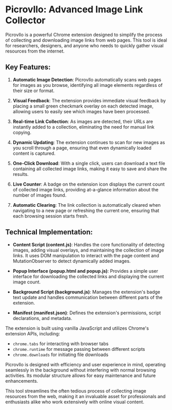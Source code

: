 # Picrovllo: Advanced Image Link Collector

Picrovllo is a powerful Chrome extension designed to simplify the process of collecting and downloading image links from web pages. This tool is ideal for researchers, designers, and anyone who needs to quickly gather visual resources from the internet.

## Key Features:

1. **Automatic Image Detection**: Picrovllo automatically scans web pages for images as you browse, identifying all image elements regardless of their size or format.

2. **Visual Feedback**: The extension provides immediate visual feedback by placing a small green checkmark overlay on each detected image, allowing users to easily see which images have been processed.

3. **Real-time Link Collection**: As images are detected, their URLs are instantly added to a collection, eliminating the need for manual link copying.

4. **Dynamic Updating**: The extension continues to scan for new images as you scroll through a page, ensuring that even dynamically loaded content is captured.

5. **One-Click Download**: With a single click, users can download a text file containing all collected image links, making it easy to save and share the results.

6. **Live Counter**: A badge on the extension icon displays the current count of collected image links, providing at-a-glance information about the number of images found.

7. **Automatic Clearing**: The link collection is automatically cleared when navigating to a new page or refreshing the current one, ensuring that each browsing session starts fresh.

## Technical Implementation:

- **Content Script (content.js)**: Handles the core functionality of detecting images, adding visual overlays, and maintaining the collection of image links. It uses DOM manipulation to interact with the page content and MutationObserver to detect dynamically added images.

- **Popup Interface (popup.html and popup.js)**: Provides a simple user interface for downloading the collected links and displaying the current image count.

- **Background Script (background.js)**: Manages the extension's badge text update and handles communication between different parts of the extension.

- **Manifest (manifest.json)**: Defines the extension's permissions, script declarations, and metadata.

The extension is built using vanilla JavaScript and utilizes Chrome's extension APIs, including:

- `chrome.tabs` for interacting with browser tabs
- `chrome.runtime` for message passing between different scripts
- `chrome.downloads` for initiating file downloads

Picrovllo is designed with efficiency and user experience in mind, operating seamlessly in the background without interfering with normal browsing activities. Its modular structure allows for easy maintenance and future enhancements.

This tool streamlines the often tedious process of collecting image resources from the web, making it an invaluable asset for professionals and enthusiasts alike who work extensively with online visual content.
